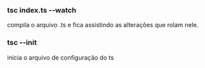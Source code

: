### tsc index.ts --watch  
compila o arquivo .ts e fica assistindo as alterações que rolam nele.

### tsc --init
inicia o arquivo de configuração do ts
